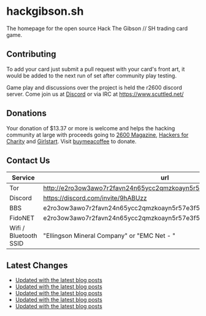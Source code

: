 # hackgibson.sh
The homepage for the open source Hack The Gibson // SH trading card game.


## Contributing

To add your card just submit a pull request with your card's front art, it would be added to the next run of set after community play testing.

Game play and discussions over the project is held the r2600 discord server. Come join us at [Discord](https://discord.com/invite/9hABUzz) or via IRC at https://www.scuttled.net/


## Donations

Your donation of $13.37 or more is welcome and helps the hacking community at large with proceeds going to [2600 Magazine](https://2600.com/), [Hackers for Charity](https://hackersforcharity.org) and [Girlstart](https://girlstart.org).  Visit [buymeacoffee](https://www.buymeacoffee.com/hackgibson.sh) to donate.


## Contact Us

Service | url
-|-
Tor | http://e2ro3ow3awo7r2favn24n65ycc2qmzkoayn5r57e3f56nvjwdcgg32ad.onion
Discord | https://discord.com/invite/9hABUzz
BBS | e2ro3ow3awo7r2favn24n65ycc2qmzkoayn5r57e3f56nvjwdcgg32ad.onion:23
FidoNET | e2ro3ow3awo7r2favn24n65ycc2qmzkoayn5r57e3f56nvjwdcgg32ad.onion:24554
Wifi / Bluetooth SSID | "Ellingson Mineral Company" or "EMC Net - <fidonet address>"

## Latest Changes
<!-- BLOG-POST-LIST:START -->
- [Updated with the latest blog posts](https://github.com/DFW2600/hackgibson.sh/commit/340d8124199810847a2d6ea26eb7d5738b2db123)
- [Updated with the latest blog posts](https://github.com/DFW2600/hackgibson.sh/commit/1ec6137d0c4c223d882edab9b296a1211473eefc)
- [Updated with the latest blog posts](https://github.com/DFW2600/hackgibson.sh/commit/f939b4463d29454859d6f9ca2040bc50a95cb0c0)
- [Updated with the latest blog posts](https://github.com/DFW2600/hackgibson.sh/commit/eb2287ef17f7e32b3820dbf0db47728e37e36d55)
- [Updated with the latest blog posts](https://github.com/DFW2600/hackgibson.sh/commit/62a4ec03266ca6c269b8ee45237c25e05ecc5e8f)
<!-- BLOG-POST-LIST:END -->
